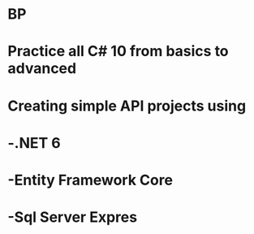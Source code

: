 # BP
# Practice all C# 10 from basics to advanced 
# Creating simple API projects using 
# -.NET 6
# -Entity Framework Core
# -Sql Server Expres

